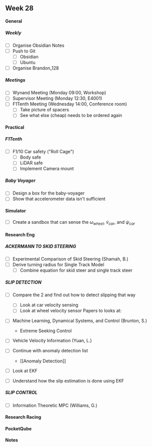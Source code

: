## Week 28

#### General

##### Weekly
- [ ] Organise Obsidian Notes
- [ ] Push to Git
	- [ ] Obsidian
	- [ ] Ubuntu
- [ ] Organise Brandon_128

##### Meetings
- [ ] Wynand Meeting (Monday 09:00, Workshop)
- [ ] Supervisor Meeting (Monday 12:30, E4001)
- [ ]  F1Tenth Meeting (Wednesday 14:00, Conference room)
	- [ ] Take picture of spacers
	- [ ] See what else (cheap) needs to be ordered again

#### Practical

##### F1Tenth
- [ ] F1/10 Car safety ("Roll Cage")
	- [ ] Body safe
	- [ ] LiDAR safe
	- [ ] Implement Camera mount

##### Baby Voyager
- [ ] Design a box for the baby-voyager
- [ ] Show that accelerometer data isn't sufficient

#### Simulator

- [ ] Create a sandbox that can sense the $\omega_{wheel}$, $\dot{v}_{car}$, and $\psi_{car}$

#### Research Eng

##### ACKERMANN TO SKID STEERING
- [ ] Experimental Comparison of Skid Steering (Shamah, B.)
- [ ] Derive turning radius for Single Track Model
	- [ ] Combine equation for skid steer and single track steer

##### SLIP DETECTION
- [ ] Compare the 2 and find out how to detect slipping that way
	- [ ] Look at car velocity sensing
	- [ ] Look at wheel velocity sensor
Papers to looks at:
- [ ] Machine Learning, Dynamical Systems, and Control (Brunton, S.)
	- Extreme Seeking Control
- [ ] Vehicle Velocity Information (Yuan, L.)

- [ ] Continue with anomaly detection list
	- [[Anomaly Detection]]

- [ ] Look at EKF
- [ ] Understand how the slip estimation is done using EKF

##### SLIP CONTROL
- [ ] Information Theoretic MPC (Williams, G.)
#### Research Racing

#### PocketQube

#### Notes